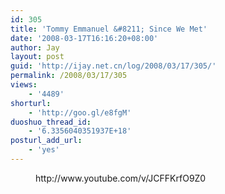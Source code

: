 ```yaml
---
id: 305
title: 'Tommy Emmanuel &#8211; Since We Met'
date: '2008-03-17T16:16:20+08:00'
author: Jay
layout: post
guid: 'http://ijay.net.cn/log/2008/03/17/305/'
permalink: /2008/03/17/305
views:
    - '4489'
shorturl:
    - 'http://goo.gl/e8fgM'
duoshuo_thread_id:
    - '6.3356040351937E+18'
posturl_add_url:
    - 'yes'
---
```


<!-- wp:embed {"url":"http://www.youtube.com/v/JCFFKrfO9Z0","type":"rich","providerNameSlug":"嵌入处理程序","responsive":true} -->
<figure class="wp-block-embed is-type-rich is-provider-嵌入处理程序 wp-block-embed-嵌入处理程序"><div class="wp-block-embed__wrapper">
http://www.youtube.com/v/JCFFKrfO9Z0
</div></figure>
<!-- /wp:embed -->